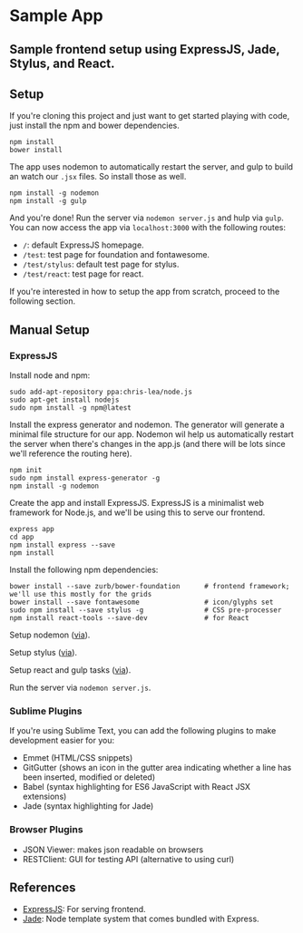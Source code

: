 # Sample App
## Sample frontend setup using ExpressJS, Jade, Stylus, and React.

## Setup

If you're cloning this project and just want to get started playing with code, just install the npm and bower dependencies.

```
npm install
bower install
```

The app uses nodemon to automatically restart the server, and gulp to build an watch our ```.jsx``` files. So install those as well.

```
npm install -g nodemon
npm install -g gulp
```

And you're done! Run the server via ```nodemon server.js``` and hulp via ```gulp```. You can now access the app via ```localhost:3000``` with the following routes:

* ```/```: default ExpressJS homepage.
* ```/test```: test page for foundation and fontawesome.
* ```/test/stylus```: default test page for stylus.
* ```/test/react```: test page for react.

If you're interested in how to setup the app from scratch, proceed to the following section.

## Manual Setup
### ExpressJS

Install node and npm:

```
sudo add-apt-repository ppa:chris-lea/node.js
sudo apt-get install nodejs
sudo npm install -g npm@latest
```

Install the express generator and nodemon. The generator will generate a minimal file structure for our app. Nodemon wil help us automatically restart the server when there's changes in the app.js (and there will be lots since we'll reference the routing here).

```
npm init
sudo npm install express-generator -g
npm install -g nodemon
```

Create the app and install ExpressJS. ExpressJS is a minimalist web framework for Node.js, and we'll be using this to serve our frontend.

```
express app
cd app
npm install express --save
npm install
```

Install the following npm dependencies:

```
bower install --save zurb/bower-foundation      # frontend framework; we'll use this mostly for the grids
bower install --save fontawesome                # icon/glyphs set
sudo npm install --save stylus -g               # CSS pre-processer
npm install react-tools --save-dev              # for React
```

Setup nodemon ([via](https://github.com/remy/nodemon/issues/330)).

Setup stylus ([via](http://code.runnable.com/U_kP7TNQ2DxbGg7d/express-jade-stylus-demo-for-node-js)).

Setup react and gulp tasks ([via](http://www.joshfinnie.com/blog/reactjs-tutorial-part-2/)).

Run the server via ```nodemon server.js```.

### Sublime Plugins

If you're using Sublime Text, you can add the following plugins to make development easier for you:
* Emmet (HTML/CSS snippets)
* GitGutter (shows an icon in the gutter area indicating whether a line has been inserted, modified or deleted)
* Babel (syntax highlighting for ES6 JavaScript with React JSX extensions)
* Jade  (syntax highlighting for Jade)

### Browser Plugins

* JSON Viewer: makes json readable on browsers
* RESTClient: GUI for testing API (alternative to using curl)

## References
* [ExpressJS](http://expressjs.com/starter/hello-world.html): For serving frontend.
* [Jade](http://jade-lang.com/tutorial/): Node template system that comes bundled with Express.
